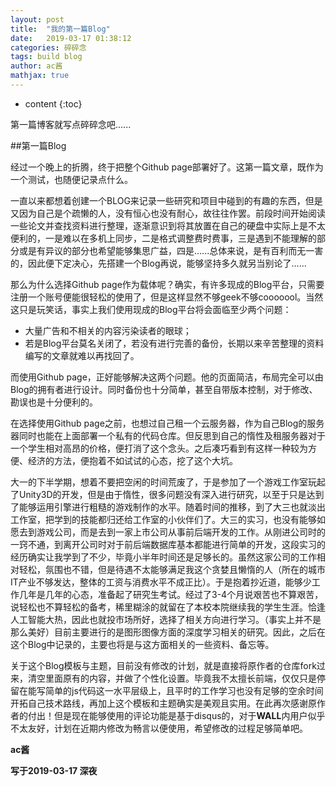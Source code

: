 ```yaml
---
layout: post
title:  "我的第一篇Blog"
date:   2019-03-17 01:38:12
categories: 碎碎念
tags: build blog
author: ac酱
mathjax: true
---
```


* content
{:toc}

第一篇博客就写点碎碎念吧......





##第一篇Blog

经过一个晚上的折腾，终于把整个Github page部署好了。这第一篇文章，既作为一个测试，也随便记录点什么。

一直以来都想着创建一个BLOG来记录一些研究和项目中碰到的有趣的东西，但是又因为自己是个疏懒的人，没有恒心也没有耐心，故往往作罢。前段时间开始阅读一些论文并查找资料进行整理，逐渐意识到将其放置在自己的硬盘中实际上是不太便利的，一是难以在多机上同步，二是格式调整费时费事，三是遇到不能理解的部分或是有异议的部分也希望能够集思广益，四是......总体来说，是有百利而无一害的，因此便下定决心，先搭建一个Blog再说，能够坚持多久就另当别论了......

那么为什么选择Github page作为载体呢？确实，有许多现成的Blog平台，只需要注册一个账号便能很轻松的使用了，但是这样显然不够geek不够cooooool。当然这只是玩笑话，事实上我们使用现成的Blog平台将会面临至少两个问题：
* 大量广告和不相关的内容污染读者的眼球；
* 若是Blog平台莫名关闭了，若没有进行完善的备份，长期以来辛苦整理的资料编写的文章就难以再找回了。

而使用Github page，正好能够解决这两个问题。他的页面简洁，布局完全可以由Blog的拥有者进行设计。同时备份也十分简单，甚至自带版本控制，对于修改、勘误也是十分便利的。

在选择使用Github page之前，也想过自己租一个云服务器，作为自己Blog的服务器同时也能在上面部署一个私有的代码仓库。但反思到自己的惰性及租服务器对于一个学生相对高昂的价格，便打消了这个念头。之后凑巧看到有这样一种较为方便、经济的方法，便抱着不如试试的心态，挖了这个大坑。

大一的下半学期，想着不要把空闲的时间荒废了，于是参加了一个游戏工作室玩起了Unity3D的开发，但是由于惰性，很多问题没有深入进行研究，以至于只是达到了能够运用引擎进行粗糙的游戏制作的水平。随着时间的推移，到了大三也就淡出工作室，把学到的技能都归还给工作室的小伙伴们了。大三的实习，也没有能够如愿去到游戏公司，而是去到一家上市公司从事前后端开发的工作。从刚进公司时的一窍不通，到离开公司时对于前后端数据库基本都能进行简单的开发，这段实习的经历确实让我学到了不少，毕竟小半年时间还是足够长的。虽然这家公司的工作相对轻松，氛围也不错，但是待遇不太能够满足我这个贪婪且懒惰的人（所在的城市IT产业不够发达，整体的工资与消费水平不成正比）。于是抱着抄近道，能够少工作几年是几年的心态，准备起了研究生考试。经过了3-4个月说艰苦也不算艰苦，说轻松也不算轻松的备考，稀里糊涂的就留在了本校本院继续我的学生生涯。恰逢人工智能大热，因此也就投市场所好，选择了相关方向进行学习。（事实上并不是那么美好）目前主要进行的是图形图像方面的深度学习相关的研究。因此，之后在这个Blog中记录的，主要也将是与这方面相关的一些资料、备忘等。

关于这个Blog模板与主题，目前没有修改的计划，就是直接将原作者的仓库fork过来，清空里面原有的内容，并做了个性化设置。毕竟我不太擅长前端，仅仅只是停留在能写简单的js代码这一水平层级上，且平时的工作学习也没有足够的空余时间开拓自己技术路线，再加上这个模板和主题确实是美观且实用。在此再次感谢原作者的付出！但是现在能够使用的评论功能是基于disqus的，对于**WALL**内用户似乎不太友好，计划在近期内修改为畅言以便使用，希望修改的过程足够简单吧。

**ac酱**

**写于2019-03-17 深夜**
